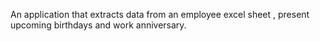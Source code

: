 An application that extracts data from an employee excel sheet , present upcoming birthdays and work anniversary.
